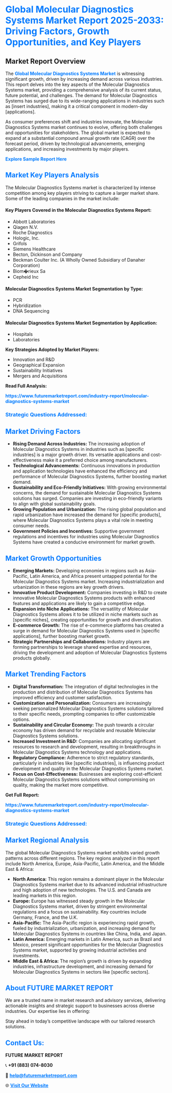 <h1 style="color: #007BFF;">Global Molecular Diagnostics Systems Market Report 2025-2033: Driving Factors, Growth Opportunities, and Key Players</h1>

<section id="overview">
<h2>Market Report Overview</h2>
<p>The <a href="https://www.futuremarketreport.com/industry-report/molecular-diagnostics-systems-market" style="color: #007BFF; text-decoration: none;"><strong>Global Molecular Diagnostics Systems Market</strong></a> is witnessing significant growth, driven by increasing demand across various industries. This report delves into the key aspects of the Molecular Diagnostics Systems market, providing a comprehensive analysis of its current status, future potential, and challenges. The demand for Molecular Diagnostics Systems has surged due to its wide-ranging applications in industries such as [insert industries], making it a critical component in modern-day [applications].</p>
<p>As consumer preferences shift and industries innovate, the Molecular Diagnostics Systems market continues to evolve, offering both challenges and opportunities for stakeholders. The global market is expected to expand at a substantial compound annual growth rate (CAGR) over the forecast period, driven by technological advancements, emerging applications, and increasing investments by major players.</p>
</section>

<section id="overview">
<p><a href="https://www.futuremarketreport.com/request-sample/reportId=59964" style="color: #007BFF; text-decoration: none;"><strong>Explore Sample Report Here</strong></a></p>
</section>

<section id="key-players">
<h2 style="color: #007BFF;">Market Key Players Analysis</h2>
<p>The Molecular Diagnostics Systems market is characterized by intense competition among key players striving to capture a larger market share. Some of the leading companies in the market include:</p>
<h4>Key Players Covered in the Molecular Diagnostics Systems Report:</h4>
<ul><li>Abbott Laboratories</li><li>Qiagen N.V.</li><li>Roche Diagnostics</li><li>Hologic, Inc.</li><li>Grifols</li><li>Siemens Healthcare</li><li>Becton, Dickinson and Company</li><li>Beckman Coulter Inc. (A Wholly Owned Subsidiary of Danaher Corporation)</li><li>Biom�rieux Sa</li><li>Cepheid Inc</li></ul>
<h4>Molecular Diagnostics Systems Market Segmentation by Type:</h4>
<ul><li>PCR</li><li>Hybridization</li><li>DNA Sequencing</li></ul>

<h4>Molecular Diagnostics Systems Market Segmentation by Application:</h4>
<ul><li>Hospitals</li><li>Laboratories</li></ul>
<p><strong>Key Strategies Adopted by Market Players:</strong></p>
<ul>
<li>Innovation and R&D</li>
<li>Geographical Expansion</li>
<li>Sustainability Initiatives</li>
<li>Mergers and Acquisitions</li>
</ul>
</section>

<section>
<p><strong>Read Full Analysis: </strong></p><a href="https://www.futuremarketreport.com/industry-report/molecular-diagnostics-systems-market" style="color: #007BFF; text-decoration: none;"><strong>https://www.futuremarketreport.com/industry-report/molecular-diagnostics-systems-market</strong></a>
<h3 style="color: #007BFF;">Strategic Questions Addressed:</h3>
</section>

<section id="driving-factors">
<h2 style="color: #007BFF;">Market Driving Factors</h2>
<ul>
<li><strong>Rising Demand Across Industries:</strong> The increasing adoption of Molecular Diagnostics Systems in industries such as [specific industries] is a major growth driver. Its versatile applications and cost-effectiveness make it a preferred choice among manufacturers.</li>
<li><strong>Technological Advancements:</strong> Continuous innovations in production and application technologies have enhanced the efficiency and performance of Molecular Diagnostics Systems, further boosting market demand.</li>
<li><strong>Sustainability and Eco-Friendly Initiatives:</strong> With growing environmental concerns, the demand for sustainable Molecular Diagnostics Systems solutions has surged. Companies are investing in eco-friendly variants to align with global sustainability goals.</li>
<li><strong>Growing Population and Urbanization:</strong> The rising global population and rapid urbanization have increased the demand for [specific products], where Molecular Diagnostics Systems plays a vital role in meeting consumer needs.</li>
<li><strong>Government Policies and Incentives:</strong> Supportive government regulations and incentives for industries using Molecular Diagnostics Systems have created a conducive environment for market growth.</li>
</ul>
</section>

<section id="growth-opportunities">
<h2 style="color: #007BFF;">Market Growth Opportunities</h2>
<ul>
<li><strong>Emerging Markets:</strong> Developing economies in regions such as Asia-Pacific, Latin America, and Africa present untapped potential for the Molecular Diagnostics Systems market. Increasing industrialization and urbanization in these regions are key growth drivers.</li>
<li><strong>Innovative Product Development:</strong> Companies investing in R&D to create innovative Molecular Diagnostics Systems products with enhanced features and applications are likely to gain a competitive edge.</li>
<li><strong>Expansion into Niche Applications:</strong> The versatility of Molecular Diagnostics Systems allows it to be utilized in niche markets such as [specific niches], creating opportunities for growth and diversification.</li>
<li><strong>E-commerce Growth:</strong> The rise of e-commerce platforms has created a surge in demand for Molecular Diagnostics Systems used in [specific applications], further boosting market growth.</li>
<li><strong>Strategic Partnerships and Collaborations:</strong> Industry players are forming partnerships to leverage shared expertise and resources, driving the development and adoption of Molecular Diagnostics Systems products globally.</li>
</ul>
</section>

<section id="trending-factors">
<h2 style="color: #007BFF;">Market Trending Factors</h2>
<ul>
<li><strong>Digital Transformation:</strong> The integration of digital technologies in the production and distribution of Molecular Diagnostics Systems has improved efficiency and customer satisfaction.</li>
<li><strong>Customization and Personalization:</strong> Consumers are increasingly seeking personalized Molecular Diagnostics Systems solutions tailored to their specific needs, prompting companies to offer customizable options.</li>
<li><strong>Sustainability and Circular Economy:</strong> The push towards a circular economy has driven demand for recyclable and reusable Molecular Diagnostics Systems solutions.</li>
<li><strong>Increased Investment in R&D:</strong> Companies are allocating significant resources to research and development, resulting in breakthroughs in Molecular Diagnostics Systems technology and applications.</li>
<li><strong>Regulatory Compliance:</strong> Adherence to strict regulatory standards, particularly in industries like [specific industries], is influencing product development and quality in the Molecular Diagnostics Systems market.</li>
<li><strong>Focus on Cost-Effectiveness:</strong> Businesses are exploring cost-efficient Molecular Diagnostics Systems solutions without compromising on quality, making the market more competitive.</li>
</ul>
</section>

<section>
<p><strong>Get Full Report: </strong></p><a href="https://www.futuremarketreport.com/industry-report/molecular-diagnostics-systems-market" style="color: #007BFF; text-decoration: none;"><strong>https://www.futuremarketreport.com/industry-report/molecular-diagnostics-systems-market</strong></a>
<h3 style="color: #007BFF;">Strategic Questions Addressed:</h3>
</section>


<section id="regional-analysis">
<h2 style="color: #007BFF;">Market Regional Analysis</h2>
<p>The global Molecular Diagnostics Systems market exhibits varied growth patterns across different regions. The key regions analyzed in this report include North America, Europe, Asia-Pacific, Latin America, and the Middle East & Africa:</p>
<ul>
<li><strong>North America:</strong> This region remains a dominant player in the Molecular Diagnostics Systems market due to its advanced industrial infrastructure and high adoption of new technologies. The U.S. and Canada are leading markets in this region.</li>
<li><strong>Europe:</strong> Europe has witnessed steady growth in the Molecular Diagnostics Systems market, driven by stringent environmental regulations and a focus on sustainability. Key countries include Germany, France, and the U.K.</li>
<li><strong>Asia-Pacific:</strong> The Asia-Pacific region is experiencing rapid growth, fueled by industrialization, urbanization, and increasing demand for Molecular Diagnostics Systems in countries like China, India, and Japan.</li>
<li><strong>Latin America:</strong> Emerging markets in Latin America, such as Brazil and Mexico, present significant opportunities for the Molecular Diagnostics Systems market, supported by growing industrial activities and investments.</li>
<li><strong>Middle East & Africa:</strong> The region’s growth is driven by expanding industries, infrastructure development, and increasing demand for Molecular Diagnostics Systems in sectors like [specific sectors].</li>
</ul>
</section>

<footer>
<h2 style="color: #007BFF;">About FUTURE MARKET REPORT</h2>
<p>We are a trusted name in market research and advisory services, delivering actionable insights and strategic support to businesses across diverse industries. Our expertise lies in offering:</p>

<p>Stay ahead in today’s competitive landscape with our tailored research solutions.</p>

<h2 style="color: #007BFF;">Contact Us:</h2>
<p><strong>FUTURE MARKET REPORT</strong></p>
<p>📞 <strong>+91 (883) 074-8030</strong></p>
<p>📧 <strong><a href="mailto:help@futuremarketreport.com" style="color: #007BFF;">help@futuremarketreport.com</a></strong></p>
<p>🌐 <strong><a href="https://www.futuremarketreport.com/" style="color: #007BFF;">Visit Our Website</a></strong></p>
</footer>